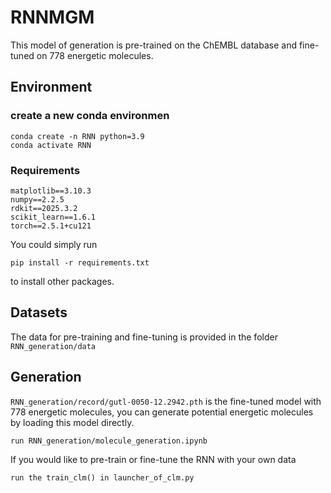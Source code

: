 # RNNMGM

This model of generation is pre-trained on the ChEMBL database and fine-tuned on 778 energetic molecules.


## Environment

### create a new conda environmen

``` shell
conda create -n RNN python=3.9
conda activate RNN
```

### Requirements

```
matplotlib==3.10.3
numpy==2.2.5
rdkit==2025.3.2
scikit_learn==1.6.1
torch==2.5.1+cu121
```

You could simply run
```
pip install -r requirements.txt
```
to install other packages.

## Datasets

The data for pre-training and fine-tuning is provided in the folder ```RNN_generation/data```

## Generation

```RNN_generation/record/gutl-0050-12.2942.pth``` is the fine-tuned model with 778 energetic molecules, you can generate potential energetic molecules by loading this model directly.

```
run RNN_generation/molecule_generation.ipynb

```

If you would like to pre-train or fine-tune the RNN with your own data 

```
run the train_clm() in launcher_of_clm.py

```




